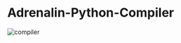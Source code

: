 # Adrenalin-Python-Compiler
![compiler](https://github.com/UserNotfoundR/Adrenalin-Python-Compiler/assets/128847349/4dbfe085-5c60-4db8-a5c2-bdabd5234f02)
